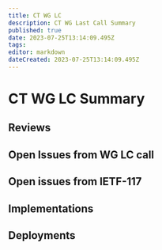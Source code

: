 ```yaml
---
title: CT WG LC 
description: CT WG Last Call Summary 
published: true
date: 2023-07-25T13:14:09.495Z
tags: 
editor: markdown
dateCreated: 2023-07-25T13:14:09.495Z
---
```


# CT WG LC Summary

## Reviews 


## Open Issues from WG LC call 


## Open issues from IETF-117


## Implementations 


## Deployments 